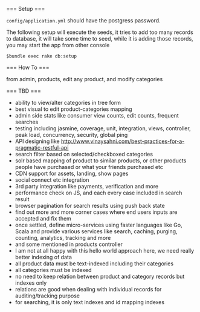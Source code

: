 

=== Setup ===

`config/application.yml` should have the postgress password.

The following setup will execute the seeds, it tries to add too many records to database, it will take some time to seed, while it is adding those records, you may start the app from other console

````
$bundle exec rake db:setup

````
=== How To ===

from admin, products, edit any product, and modify categories

=== TBD ===

 - ability to view/alter categories in tree form
 - best visual to edit product-categories mapping
 - admin side stats like consumer view counts, edit counts, frequent searches
 - testing including jasmine, coverage, unit, integration, views, controller, peak load, concurrency, security, global ping
 - API designing like http://www.vinaysahni.com/best-practices-for-a-pragmatic-restful-api
 - search filter based on selected/checkboxed categories
 - solr based mapping of product to similar products, or other products people have purchased or what your friends purchased etc
 - CDN support for assets, landing, show pages
 - social connect etc integration
 - 3rd party integration like payments, verification and more
 - performance check on JS, and each every case included in search result
 - browser pagination for search results using push back state
 - find out more and more corner cases where end users inputs are accepted and fix them
 - once settled, define micro-services using faster languages like Go, Scala and provide various services like search, caching, purging, counting, analytics, tracking and more
 - and some mentioned in products controller
 - I am not at all happy with this hello world approach here, we need really better indexing of data
 - all product data must be text-indexed including their categories
 - all categories must be indexed
 - no need to keep relation between product and category records but indexes only
 - relations are good when dealing with individual records for auditing/tracking purpose
 - for searching, it is only text indexes and id mapping indexes








